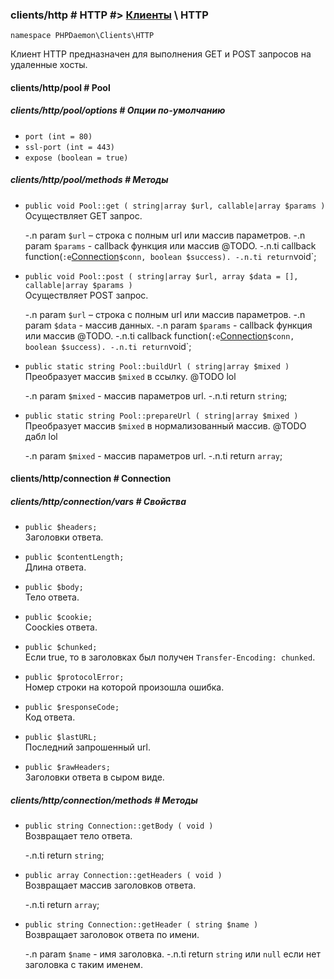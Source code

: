 ### clients/http # HTTP #> [Клиенты](#clients) \ HTTP

`namespace PHPDaemon\Clients\HTTP`

Клиент HTTP предназначен для выполнения GET и POST запросов на удаленные хосты.

#### clients/http/pool # Pool

##### clients/http/pool/options # Опции по-умолчанию

 - `port (int = 80)`
 - `ssl-port (int = 443)`
 - `expose (boolean = true)`

##### clients/http/pool/methods # Методы

 - `public void Pool::get ( string|array $url, callable|array $params )`  
 Осуществляет GET запрос.

   -.n param `$url` – строка c полным url или массив параметров.
   -.n param `$params` - callback функция или массив @TODO.
   -.n.ti callback function(`:e`[Connection](#clients/http/connection)` $conn, boolean $success).
   -.n.ti return `void`;

 - `public void Pool::post ( string|array $url, array $data = [], callable|array $params )`  
 Осуществляет POST запрос.

   -.n param `$url` – строка c полным url или массив параметров.
   -.n param `$data` - массив данных.
   -.n param `$params` - callback функция или массив @TODO.
   -.n.ti callback function(`:e`[Connection](#clients/http/connection)` $conn, boolean $success).
   -.n.ti return `void`;

 - `public static string Pool::buildUrl ( string|array $mixed )`  
 Преобразует массив `$mixed` в ссылку. @TODO lol

   -.n param `$mixed` - массив параметров url.
   -.n.ti return `string`;

 - `public static string Pool::prepareUrl ( string|array $mixed )`  
 Преобразует массив `$mixed` в нормализованный массив. @TODO дабл lol

   -.n param `$mixed` - массив параметров url.
   -.n.ti return `array`;

#### clients/http/connection # Connection

##### clients/http/connection/vars # Свойства

 - `public $headers;`  
 Заголовки ответа.

 - `public $contentLength;`  
 Длина ответа.

 - `public $body;`  
 Тело ответа.

 - `public $cookie;`  
 Coockies ответа.

 - `public $chunked;`  
 Если true, то в заголовках был получен `Transfer-Encoding: chunked`.

 - `public $protocolError;`  
 Номер строки на которой произошла ошибка.

 - `public $responseCode;`  
 Код ответа.

 - `public $lastURL;`  
 Последний запрошенный url.

 - `public $rawHeaders;`  
 Заголовки ответа в сыром виде.

##### clients/http/connection/methods # Методы

 - `public string Connection::getBody ( void )`  
 Возвращает тело ответа.

   -.n.ti return `string`;

 - `public array Connection::getHeaders ( void )`  
 Возвращает массив заголовков ответа.

   -.n.ti return `array`;

 - `public string Connection::getHeader ( string $name )`  
 Возвращает заголовок ответа по имени.

   -.n param `$name` - имя заголовка.
   -.n.ti return `string` или `null` если нет заголовка с таким именем.